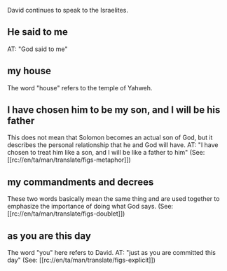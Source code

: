 David continues to speak to the Israelites.

## He said to me ##

AT: "God said to me"

## my house ##

The word "house" refers to the temple of Yahweh.

## I have chosen him to be my son, and I will be his father ##

This does not mean that Solomon becomes an actual son of God, but it describes the personal relationship that he and God will have. AT: "I have chosen to treat him like a son, and I will be like a father to him" (See: [[rc://en/ta/man/translate/figs-metaphor]])

## my commandments and decrees ##

These two words basically mean the same thing and are used together to emphasize the importance of doing what God says. (See: [[rc://en/ta/man/translate/figs-doublet]])

## as you are this day ##

The word "you" here refers to David. AT: "just as you are committed this day" (See: [[rc://en/ta/man/translate/figs-explicit]])